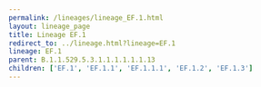 ```yaml
---
permalink: /lineages/lineage_EF.1.html
layout: lineage_page
title: Lineage EF.1
redirect_to: ../lineage.html?lineage=EF.1
lineage: EF.1
parent: B.1.1.529.5.3.1.1.1.1.1.1.13
children: ['EF.1', 'EF.1.1', 'EF.1.1.1', 'EF.1.2', 'EF.1.3']
---
```

